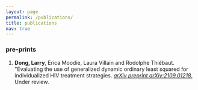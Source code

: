 ```yaml
---
layout: page
permalink: /publications/
title: publications
nav: true
---
```


<div class="publications">

  <h3>
    pre-prints
  </h3>
  <ol>
    <li>
      <b>Dong, Larry</b>, Erica Moodie, Laura Villain and Rodolphe Thiébaut. "Evaluating the use of generalized dynamic ordinary least squared for individualized HIV treatment strategies. <a href="https://arxiv.org/abs/2109.01218"><i>arXiv preprint arXiv:2109.01218.</i></a> Under review.
    </li>
  </ol>
</div>
